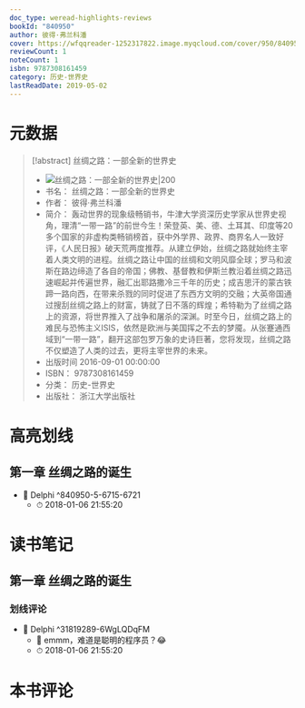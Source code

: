 ```yaml
---
doc_type: weread-highlights-reviews
bookId: "840950"
author: 彼得·弗兰科潘
cover: https://wfqqreader-1252317822.image.myqcloud.com/cover/950/840950/t7_840950.jpg
reviewCount: 1
noteCount: 1
isbn: 9787308161459
category: 历史-世界史
lastReadDate: 2019-05-02
---
```

# 元数据
> [!abstract] 丝绸之路：一部全新的世界史
> - ![ 丝绸之路：一部全新的世界史|200](https://wfqqreader-1252317822.image.myqcloud.com/cover/950/840950/t7_840950.jpg)
> - 书名： 丝绸之路：一部全新的世界史
> - 作者： 彼得·弗兰科潘
> - 简介： 轰动世界的现象级畅销书，牛津大学资深历史学家从世界史视角，理清“一带一路”的前世今生！荣登英、美、德、土耳其、印度等20多个国家的非虚构类畅销榜首，获中外学界、政界、商界名人一致好评，《人民日报》破天荒两度推荐。从建立伊始，丝绸之路就始终主宰着人类文明的进程。丝绸之路让中国的丝绸和文明风靡全球；罗马和波斯在路边缔造了各自的帝国；佛教、基督教和伊斯兰教沿着丝绸之路迅速崛起并传遍世界，融汇出耶路撒冷三千年的历史；成吉思汗的蒙古铁蹄一路向西，在带来杀戮的同时促进了东西方文明的交融；大英帝国通过搜刮丝绸之路上的财富，铸就了日不落的辉煌；希特勒为了丝绸之路上的资源，将世界推入了战争和屠杀的深渊。时至今日，丝绸之路上的难民与恐怖主义ISIS，依然是欧洲与美国挥之不去的梦魇。从张蹇通西域到“一带一路”，翻开这部包罗万象的史诗巨著，您将发现，丝绸之路不仅塑造了人类的过去，更将主宰世界的未来。
> - 出版时间 2016-09-01 00:00:00
> - ISBN： 9787308161459
> - 分类： 历史-世界史
> - 出版社： 浙江大学出版社

# 高亮划线

## 第一章 丝绸之路的诞生


- 📌 Delphi ^840950-5-6715-6721
    - ⏱ 2018-01-06 21:55:20 
# 读书笔记

## 第一章 丝绸之路的诞生

### 划线评论
- 📌 Delphi  ^31819289-6WgLQDqFM
    - 💭 emmm，难道是聪明的程序员？😂
    - ⏱ 2018-01-06 21:55:20
   
# 本书评论
